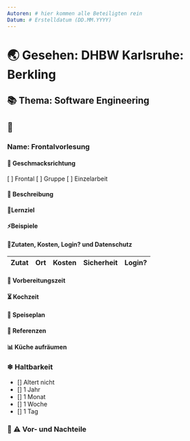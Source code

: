```yaml
---
Autoren: # hier kommen alle Beteiligten rein
Datum: # Erstelldatum (DD.MM.YYYY)
---
```


# <!-- Name des Rezepts -->

# 🌏 Gesehen: DHBW Karlsruhe: Berkling

## 📚 Thema: Software Engineering

## 🍲 <!-- Art der Speise: Vorspeise , Hauptgang, Desert -->

### Name: Frontalvorlesung

#### 🍹 Geschmacksrichtung
[ ] Frontal
[ ] Gruppe
[ ] Einzelarbeit

#### 📄 Beschreibung 

#### 🏁Lernziel
<!-- Hier wird das Rezept (Lernziele) beschrieben. -->

#### ⚡Beispiele

#### 📜Zutaten, Kosten, Login? und Datenschutz 
<!-- Bei den Zutaten sind die Kosten zu bedenken. Weiterhin könnte man hier eine Anmerkung zum Datenschutz machen. -->

| Zutat | Ort | Kosten | Sicherheit |Login?|
|--|--|--|--|--|

#### 🚧 Vorbereitungszeit 
<!-- Hier geht es darum, wie lange eine Vorbereitung für die Einheit dauert. Ein Lernvideo kann mehrere Stunden dauern. -->

#### ⏳ Kochzeit 
<!-- bspw. "max. 10 Minuten" wie lange wird dieses Format angewendet -->

#### 🍴 Speiseplan 
<!--
Ablauf
    Hier sollte man ganz genau beschreiben, wie das geht, damit es auch gut ankommt. Ein Poll, beispielsweise, wo nur der Fragesteller die Antworten sieht ist nicht best-practice. Daher bitte gerne viel Detail hier, dass man das Szenario wirklich nachstellen kann.
    
    Zu vermeiden ist ala: "Kochen Sie die Nudeln bis sie fertig sind." 
-->

#### 📑 Referenzen
<!-- Hier wäre es sehr schön, wenn man ein Beispiel zeigen könnte, das idealerweise offen, zb auf GIT liegt. -->

#### 📊 Küche aufräumen 

### ❄ Haltbarkeit
<!--
    Einmal hergestellt, wie Joghurt z.B., kann man die Einheit leicht wieder verwenden, sodass die Vorbereitungszeit amortiziert wird.

    Die entsprechende Box ankreuzen: - [x]
-->

- [] Altert nicht
- [] 1 Jahr
- [] 1 Monat
- [] 1 Woche
- [] 1 Tag
<!-- - [] eigene Angabe -->

### 🤔 ⚠️ Vor- und Nachteile
<!-- Diskussion -->
